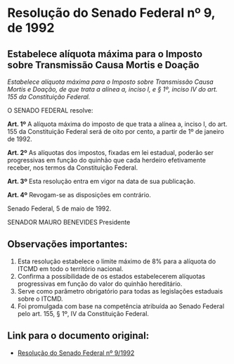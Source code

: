 # Resolução do Senado Federal nº 9, de 1992

## Estabelece alíquota máxima para o Imposto sobre Transmissão Causa Mortis e Doação

*Estabelece alíquota máxima para o Imposto sobre Transmissão Causa Mortis e Doação, de que trata a alínea a, inciso l, e § 1º, inciso IV do art. 155 da Constituição Federal.*

O SENADO FEDERAL resolve:

**Art. 1º** A alíquota máxima do imposto de que trata a alínea a, inciso I, do art. 155 da Constituição Federal será de oito por cento, a partir de 1º de janeiro de 1992.

**Art. 2º** As alíquotas dos impostos, fixadas em lei estadual, poderão ser progressivas em função do quinhão que cada herdeiro efetivamente receber, nos termos da Constituição Federal.

**Art. 3º** Esta resolução entra em vigor na data de sua publicação.

**Art. 4º** Revogam-se as disposições em contrário.

Senado Federal, 5 de maio de 1992.

SENADOR MAURO BENEVIDES
Presidente

## Observações importantes:

1. Esta resolução estabelece o limite máximo de 8% para a alíquota do ITCMD em todo o território nacional.
2. Confirma a possibilidade de os estados estabelecerem alíquotas progressivas em função do valor do quinhão hereditário.
3. Serve como parâmetro obrigatório para todas as legislações estaduais sobre o ITCMD.
4. Foi promulgada com base na competência atribuída ao Senado Federal pelo art. 155, § 1º, IV da Constituição Federal.

## Link para o documento original:
- [Resolução do Senado Federal nº 9/1992](https://legis.senado.leg.br/norma/590017/publicacao/15785996)
